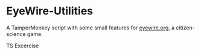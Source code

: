 # EyeWire-Utilities
A TamperMonkey script with some small features for [eyewire.org](https://eyewire.org), a citizen-science game.

TS Excercise